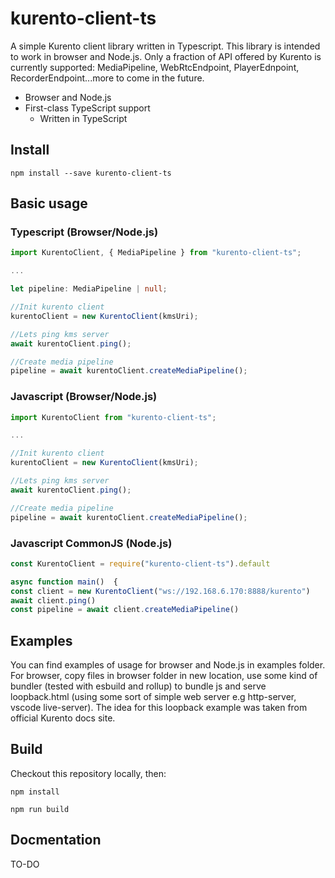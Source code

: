 # kurento-client-ts

A simple Kurento client library written in Typescript. This library is intended to work in browser and Node.js. Only a fraction of API offered by Kurento is currently supported: MediaPipeline, WebRtcEndpoint, PlayerEdnpoint, RecorderEndpoint...more to come in the future.

- Browser and Node.js
- First-class TypeScript support
  - Written in TypeScript

## Install

`npm install --save kurento-client-ts`

## Basic usage

### Typescript (Browser/Node.js)

```typescript
import KurentoClient, { MediaPipeline } from "kurento-client-ts";

...

let pipeline: MediaPipeline | null;

//Init kurento client
kurentoClient = new KurentoClient(kmsUri);

//Lets ping kms server
await kurentoClient.ping();

//Create media pipeline
pipeline = await kurentoClient.createMediaPipeline();
```

### Javascript (Browser/Node.js)

```javascript
import KurentoClient from "kurento-client-ts";

...

//Init kurento client
kurentoClient = new KurentoClient(kmsUri);

//Lets ping kms server
await kurentoClient.ping();

//Create media pipeline
pipeline = await kurentoClient.createMediaPipeline();
```

### Javascript CommonJS (Node.js)

```javascript
const KurentoClient = require("kurento-client-ts").default

async function main()  {
const client = new KurentoClient("ws://192.168.6.170:8888/kurento")
await client.ping()
const pipeline = await client.createMediaPipeline()
```

## Examples

You can find examples of usage for browser and Node.js in examples folder. For browser, copy files in browser folder in new location, use some kind of bundler (tested with esbuild and rollup) to bundle js and serve loopback.html (using some sort of simple web server e.g http-server, vscode live-server). The idea for this loopback example was taken from official Kurento docs site.

## Build

Checkout this repository locally, then:

`npm install`

`npm run build`

## Docmentation

TO-DO
